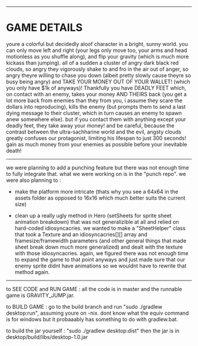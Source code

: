 ------- 
GAME DETAILS
============
youre a colorful but decidedly aloof character in a bright, sunny world. you can only move left and right (your legs only move too, your arms and head motionless as you shuffle along), and flip your gravity (which is much more kickass than jumping). all of a sudden a cluster of angry dark black red clouds, so angry they vigorously shake to and fro in the air out of anger, so angry theyre willing to chase you down (albeit pretty slowly cause theyre so busy being angry) and TAKE YOUR MONEY OUT OF YOUR WALLET! (which you only have $1k of anyways)! Thankfully you have DEADLY FEET which, on contact with an enemy, takes your money AND THEIRS back (you get a lot more back from enemies than they from you, i assume they scare the dollars into reproducing), kills the enemy (but prompts them to send a last dying message to their cluster, which in turn causes an enemy to spawn anew somewhere else). but if you contact them with anything except your deadly feet, they take away your money! and be careful, because the contrast between the ultra-sachharine world and the evil, angsty clouds greatly confuses our protagonist, limiting his lifespan to just 300 seconds! gain as much money from your enemies as possible before your inevitable death! 

-------

we were planning to add a punching feature but there was not enough time to fully integrate that. 
what we were working on is in the "punch repo". we were also planning to :

- make the platform more intricate (thats why you see a 64x64 in the assets folder as opposed to 16x16 which much better suits the current size)

- clean up a really ugly method in Hero (setSheets for sprite sheet animation breakdown) that was not generalizible at all and relied on hard-coded idiosyncacries. we wanted to make a "SheetHelper" class that took a Texture and an idiosyncacries[][] array and framesize/framewidth parameters (and other general things that made sheet break down much more generalized) and dealt with the texture with those idiosyncacries. again, we figured there was not enough time to expand the game to that point anyways and just made sure that our enemy sprite didnt have animations so we wouldnt have to rewrite that method again.

--------
to SEE CODE and RUN GAME : all the code is in master and the runnable game is GRAVITY_JUMP.jar.

to BUILD GAME : go to the build branch and run "sudo ./gradlew desktop:run", assuming youre on -nix. dont know what the equiv command is for windows but it probaaably has something to do with gradlew.bat. 

to build the jar yourself : "sudo ./gradlew desktop:dist" then the jar is in desktop/build/libs/desktop-1.0.jar

